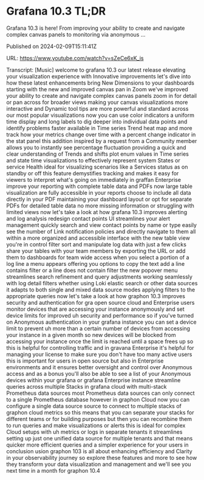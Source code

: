 # Grafana 10.3 TL;DR

Grafana 10.3 is here! From improving your ability to create and navigate complex canvas panels to monitoring via anonymous ...

Published on 2024-02-09T15:11:41Z

URL: https://www.youtube.com/watch?v=sZeCe6xK_is

Transcript: [Music] welcome to grafana 10.3 our latest release elevating your visualization experience with Innovative improvements let's dive into how these latest enhancements bring New Dimensions to your dashboards starting with the new and improved canvas pan in Zoom we've improved your ability to create and navigate complex canvas panels zoom in for detail or pan across for broader views making your canvas visualizations more interactive and Dynamic tool tips are more powerful and standard across our most popular visualizations now you can use color indicators a uniform time display and long labels to dig deeper into individual data points and identify problems faster available in Time series Trend heat map and more track how your metrics change over time with a percent change indicator in the stat panel this addition inspired by a request from a Community member allows you to instantly see percentage fluctuation providing a quick and clear understanding of Trends and shifts plot enum values in Time series and state time visualizations to effectively represent system States or service Health ideal for visualizing scenarios like a Services status as on standby or off this feature demystifies tracking and makes it easy for viewers to interpret what's going on immediately in graffan Enterprise improve your reporting with complete table data and PDFs now large table visualization are fully accessible in your reports choose to include all data directly in your PDF maintaining your dashboard layout or opt for separate PDFs for detailed table data no more missing information or struggling with limited views now let's take a look at how grafana 10.3 improves alerting and log analysis redesign contact points UI streamlines your alert management quickly search and view contact points by name or type easily see the number of Link notification policies and directly navigate to them all within a more organized and accessible interface with the new table view you're in control filter sort and manipulate log data with just a few clicks share your tables with your team members by exporting the URL or add them to dashboards for team wide access when you select a portion of a log line a menu appears offering you options to copy the text add a line contains filter or a line does not contain filter the new popover menu streamlines search refinement and query adjustments working seamlessly with log detail filters whether using Loki elastic search or other data sources it adapts to both single and mixed data source modes applying filters to the appropriate queries now let's take a look at how graphon 10.3 improves security and authentication for gra open source cloud and Enterprise users monitor devices that are accessing your instance anonymously and set device limits for improved uh security and performance so if you've turned on Anonymous authentication in your grafana instance you can set a device limit to prevent uh more than a certain number of devices from accessing your instance in a given month so new devices will be blocked from accessing your instance once the limit is reached until a space frees up so this is helpful for controlling traffic and in gravana Enterprise it's helpful for managing your license to make sure you don't have too many active users this is important for users in open source but also in Enterprise environments and it ensures better oversight and control over Anonymous access and as a bonus you'll also be able to see a list of your Anonymous devices within your grafana or grafana Enterprise instance streamline queries across multiple Stacks in grafana cloud with multi-stack Prometheus data sources most Prometheus data sources can only connect to a single Prometheus database however in graphon Cloud now you can configure a single data source source to connect to multiple stacks of graphon cloud metrics so this means that you can separate your stacks for different teams or for building purposes but then you can recombine them to run queries and make visualizations or alerts this is ideal for complex Cloud setups with uh metrics or logs in separate tenants it streamlines setting up just one unified data source for multiple tenants and that means quicker more efficient queries and a simpler experience for your users in conclusion usion graphon 103 is all about enhancing efficiency and Clarity in your observability journey so explore these features and more to see how they transform your data visualization and management and we'll see you next time in a month for graphon 10.4


